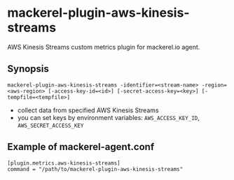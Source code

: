 mackerel-plugin-aws-kinesis-streams
=================================

AWS Kinesis Streams custom metrics plugin for mackerel.io agent.

## Synopsis

```shell
mackerel-plugin-aws-kinesis-streams -identifier=<stream-name> -region=<aws-region> [-access-key-id=<id>] [-secret-access-key=<key>] [-tempfile=<tempfile>]
```
* collect data from specified AWS Kinesis Streams
* you can set keys by environment variables: `AWS_ACCESS_KEY_ID`, `AWS_SECRET_ACCESS_KEY`

## Example of mackerel-agent.conf

```
[plugin.metrics.aws-kinesis-streams]
command = "/path/to/mackerel-plugin-aws-kinesis-streams"
```
